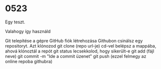 # 0523
Egy teszt.

Valahogy így használd

Git telepítése a gépre
GitHub fiók létrehozása
Githubon csinálsz egy repositoryt.
Azt klónozod git clone (repo url-je)
cd-vel belépsz a mappába, ahová klónoztál a repót
git status lecsekkolod, hogy sikerült-e
git add (fájl neve)
git commit -m "Ide a commit üzenet"
git push (ezzel felmegy az online repoba githubra)
